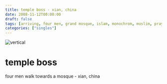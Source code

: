 ```yaml
---
title: temple boss - xian, china
date: 2008-11-12T00:00:00
draft: false
tags: [arriving, four men, grand mosque, islam, monochrom, muslim, prayer, vertical,xian,china]
categories: ["singles"]
---
```

![vertical](/p/sbr-20081112-5212110806.jpg)
<!--more-->
# temple boss
four men walk towards a mosque - xian, china
